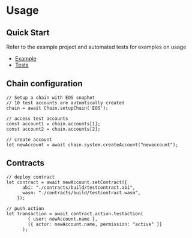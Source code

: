 # Usage

## Quick Start

Refer to the example project and automated tests for examples on usage

* [Example](../../example/tests/test.js)
* [Tests](../../test)

## Chain configuration
```
// Setup a chain with EOS snaphot
// 10 test accounts are automtically created
chain = await Chain.setupChain('EOS');

// access test accounts
const account1 = chain.accounts[1];
const account2 = chain.accounts[2];

// create account
let newAccount = await chain.system.createAccount("newaccount");
```

## Contracts

```
// deploy contract
let contract = await newAccount.setContract({
      abi: "./contracts/build/testcontract.abi",
      wasm: "./contracts/build/testcontract.wasm",
    });
    
// push action
let transaction = await contract.action.testaction(
        { user: newAccount.name },
        [{ actor: newAccount.name, permission: "active" }]
      );
```

